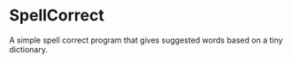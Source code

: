 SpellCorrect
============

A simple spell correct program that gives suggested words based on a tiny dictionary.

